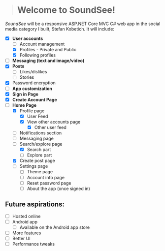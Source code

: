 
># **Welcome to SoundSee!**
*SoundSee* will be a responsive ASP.NET Core MVC C# web app in the social media category I built, Stefan Kobetich. It will include:

 - [x] **User accounts**
	 - [ ] Account management
	 - [x] Profiles - Private and Public
	 - [x] Following profiles
 - [ ] **Messaging (text and image/video)**
 - [x] **Posts**
	 - [ ] Likes/dislikes
	 - [ ] Stories
- [x] Password encryption
 - [ ] **App customization**
 - [x] **Sign in Page**
 - [x] **Create Account Page**
 - [ ] **Home Page**
	 - [x] Profile page
	 	- [x] User Feed
  	 	- [x] View other accounts page
     		- [x] Other user feed 
	 - [ ] Notifications section
	 - [ ] Messaging page
	 - [ ] Search/explore page
  	 	- [x] Search part
  	 	- [ ] Explore part
	 - [x] Create post page
	 - [ ] Settings page
		 - [ ] Theme page
		 - [ ] Account info page
		 - [ ] Reset password page
		 - [ ] About the app (once signed in)

## Future aspirations:

 - [ ] Hosted online
 - [ ] Android app
	 - [ ] Available on the Android app store
 - [ ] More features
 - [ ] Better UI
 - [ ] Performance tweaks
